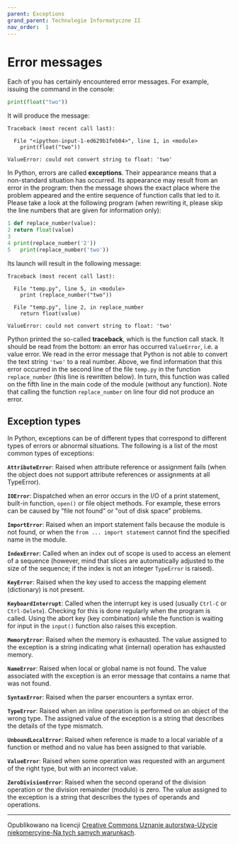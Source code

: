 ```yaml
---
parent: Exceptions
grand_parent: Technologie Informatyczne II
nav_order:  1
---
```


# Error messages

Each of you has certainly encountered error messages. For example, issuing the command in the console:

```python
print(float("two"))
```

It will produce the message:

```
Traceback (most recent call last):

  File "<ipython-input-1-ed629b1feb04>", line 1, in <module>
    print(float("two"))

ValueError: could not convert string to float: 'two'
```

In Python, errors are called **exceptions**. Their appearance means that a non-standard situation has occurred. Its appearance may result from an error in the program: then the message shows the exact place where the problem appeared and the entire sequence of function calls that led to it. Please take a look at the following program (when rewriting it, please skip the line numbers that are given for information only):

```python
1 def replace_number(value):
2 return float(value)
3
4 print(replace_number('2'))
5   print(replace_number('two'))
```

Its launch will result in the following message:

```
Traceback (most recent call last):

  File "temp.py", line 5, in <module>
    print (replace_number("two"))

  File "temp.py", line 2, in replace_number
    return float(value)

ValueError: could not convert string to float: 'two'
```

Python printed the so-called **traceback**, which is the function call stack. It should be read from the bottom: an error has occurred `ValueError`, i.e. a value error. We read in the error message that Python is not able to convert the text string `'two'` to a real number. Above, we find information that this error occurred in the second line of the file `temp.py` in the function `replace_number` (this line is rewritten below). In turn, this function was called on the fifth line in the main code of the module (without any function). Note that calling the function  `replace_number` on line four did not produce an error.

## Exception types
In Python, exceptions can be of different types that correspond to different types of errors or abnormal situations. The following is a list of the most common types of exceptions:

**`AttributeError`**: Raised when attribute reference or assignment fails (when the object does not support attribute references or assignments at all TypeError).

**`IOError`**: Dispatched when an error occurs in the I/O of a print statement, built-in function, `open()` or file object methods. For example, these errors can be caused by "file not found" or "out of disk space" problems.

**`ImportError`**: Raised when an import statement fails because the module is not found, or when the `from ... import statement` cannot find the specified name in the module.

**`IndexError`**: Called when an index out of scope is used to access an element of a sequence (however, mind that slices are automatically adjusted to the size of the sequence; if the index is not an integer `TypeError` is raised).

**`KeyError`**: Raised when the key used to access the mapping element (dictionary) is not present.

**`KeyboardInterrupt`**: Called when the interrupt key is used (usually `Ctrl-C` or `Ctrl-Delete`). Checking for this is done regularly when the program is called. Using the abort key (key combination) while the function is waiting for input in the `input()` function also raises this exception.

**`MemoryError`**: Raised when the memory is exhausted. The value assigned to the exception is a string indicating what (internal) operation has exhausted memory.

**`NameError`**: Raised when local or global name is not found. The value associated with the exception is an error message that contains a name that was not found.

**`SyntaxError`**: Raised when the parser encounters a syntax error.

**`TypeError`**: Raised when an inline operation is performed on an object of the wrong type. The assigned value of the exception is a string that describes the details of the type mismatch.

**`UnboundLocalError`**: Raised when reference is made to a local variable of a function or method and no value has been assigned to that variable.

**`ValueError`**: Raised when some operation was requested with an argument of the right type, but with an incorrect value.

**`ZeroDivisionError`**: Raised when the second operand of the division operation or the division remainder (modulo) is zero. The value assigned to the exception is a string that describes the types of operands and operations.


<hr/>

Opublikowano na licencji [Creative Commons Uznanie autorstwa-Użycie niekomercyjne-Na tych samych warunkach](https://creativecommons.org/licenses/by-nc-sa/4.0/deed.pl).
